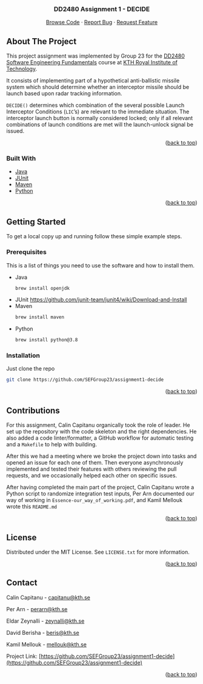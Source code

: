 <div id="top"></div>

<h3 align="center">DD2480 Assignment 1 - DECIDE</h3>

  <p style="text-align:center">
    <a href="https://github.com/SEFGroup23/assignment1-decide">Browse Code</a>
    ·
    <a href="https://github.com/SEFGroup23/assignment1-decide/issues">Report Bug</a>
    ·
    <a href="https://github.com/SEFGroup23/assignment1-decide/issues">Request Feature</a>
  </p>


<!-- ABOUT THE PROJECT -->
## About The Project

This project assignment was implemented by Group 23 for the <a href="https://www.kth.se/student/kurser/kurs/DD2480?l=en">DD2480 Software Engineering Fundamentals</a> course at <a href="https://www.kth.se/en">KTH Royal Institute of Technology</a>.

It consists of implementing part of a hypothetical anti-ballistic missile system which should determine whether an interceptor missile should be launch based upon radar tracking information.

`DECIDE()` determines which combination of the several possible Launch Interceptor Conditions (`LIC`’s) are relevant to the immediate situation. The interceptor launch button is normally considered locked; only if all relevant combinations of launch conditions are met will the launch-unlock signal be issued.

<p style="text-align:right">(<a href="#top">back to top</a>)</p>

### Built With

* [Java](https://www.java.com/en/)
* [JUnit](https://junit.org/junit5/)
* [Maven](https://maven.apache.org/)
* [Python](https://www.python.org/)

<p style="text-align:right">(<a href="#top">back to top</a>)</p>

<!-- GETTING STARTED -->
## Getting Started

To get a local copy up and running follow these simple example steps.

### Prerequisites

This is a list of things you need to use the software and how to install them.
* Java
  ```sh
  brew install openjdk
  ```
* JUnit
  https://github.com/junit-team/junit4/wiki/Download-and-Install
* Maven
  ```sh
  brew install maven
  ```
* Python
  ```sh
  brew install python@3.8
  ```

### Installation

Just clone the repo
```sh
git clone https://github.com/SEFGroup23/assignment1-decide
```

<p style="text-align:right">(<a href="#top">back to top</a>)</p>

<!-- CONTRIBUTIONS -->
## Contributions

For this assignment, Calin Capitanu organically took the role of leader. 
He set up the repository with the code skeleton and the right dependencies. 
He also added a code linter/formatter, a GitHub workflow for automatic testing and a `Makefile` to help with building.

After this we had a meeting where we broke the project down into tasks and opened an issue for each one of them.
Then everyone asynchronously implemented and tested their features with others reviewing the pull requests, 
and we occasionally helped each other on specific issues.

After having completed the main part of the project, Calin Capitanu wrote a Python script to randomize integration test inputs,
Per Arn documented our way of working in `Essence-our_way_of_working.pdf`, and Kamil Mellouk wrote this `README.md`

<p style="text-align:right">(<a href="#top">back to top</a>)</p>

<!-- LICENSE -->
## License

Distributed under the MIT License. See `LICENSE.txt` for more information.

<p style="text-align:right">(<a href="#top">back to top</a>)</p>

<!-- CONTACT -->
## Contact

Calin Capitanu - [capitanu@kth.se](mailto:capitanu@kth.se)

Per Arn - [perarn@kth.se](mailto:perarn@kth.se)

Eldar Zeynalli - [zeynalli@kth.se](mailto:zeynalli@kth.se)

David Berisha - [beris@kth.se](mailto:beris@kth.se)

Kamil Mellouk - [mellouk@kth.se](mailto:mellouk@kth.se)

Project Link: [https://github.com/SEFGroup23/assignment1-decide](https://github.com/SEFGroup23/assignment1-decide)

<p style="text-align:right">(<a href="#top">back to top</a>)</p>